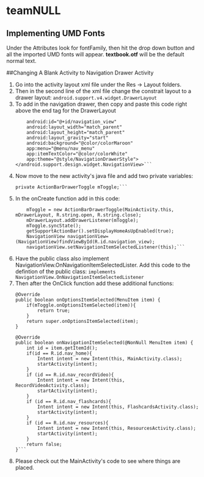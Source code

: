 # teamNULL

## Implementing UMD Fonts
Under the Attributes look for fontFamily, then hit the drop down button and all the imported UMD fonts will appear. __textbook.otf__ will be the default normal text. 

##Changing A Blank Activity to Navigation Drawer Activity
1. Go into the activity layout xml file under the Res -> Layout folders.
2. Then in the second line of the xml file change the constrait layout to a drawer layout: 
	`android.support.v4.widget.DrawerLayout`
3. To add in the navigation drawer, then copy and paste this code right above the end tag for the DrawerLayout
	```<android.support.design.widget.NavigationView
        android:id="@+id/navigation_view"
        android:layout_width="match_parent"
        android:layout_height="match_parent"
        android:layout_gravity="start"
        android:background="@color/colorMaroon"
        app:menu="@menu/nav_menu"
        app:itemTextColor="@color/colorWhite"
        app:theme="@style/NavigationDrawerStyle">
    </android.support.design.widget.NavigationView>```
4. Now move to the new activity's java file and add two private variables:
	```private DrawerLayout mDrawerLayout;
    private ActionBarDrawerToggle mToggle;```
5. In the onCreate function add in this code:
	```mDrawerLayout= (DrawerLayout) findViewById(R.id.nav_drawer);
        mToggle = new ActionBarDrawerToggle(MainActivity.this, mDrawerLayout, R.string.open, R.string.close);
        mDrawerLayout.addDrawerListener(mToggle);
        mToggle.syncState();
        getSupportActionBar().setDisplayHomeAsUpEnabled(true);
        NavigationView navigationView=(NavigationView)findViewById(R.id.navigation_view);
        navigationView.setNavigationItemSelectedListener(this);```
6. Have the public class also implement NavigationView.OnNavigationItemSelectedLister. Add this code to the defintion of the public class:
	`implements NavigationView.OnNavigationItemSelectedListener`
7. Then after the OnClick function add these additional functions:
	```
    @Override
    public boolean onOptionsItemSelected(MenuItem item) {
        if(mToggle.onOptionsItemSelected(item)){
            return true;
        }
        return super.onOptionsItemSelected(item);
    }

    @Override
    public boolean onNavigationItemSelected(@NonNull MenuItem item) {
        int id = item.getItemId();
        if(id == R.id.nav_home){
            Intent intent = new Intent(this, MainActivity.class);
            startActivity(intent);
        }
        if (id == R.id.nav_recordVideo){
            Intent intent = new Intent(this, RecordVideoActivity.class);
            startActivity(intent);
        }
        if (id == R.id.nav_flashcards){
            Intent intent = new Intent(this, FlashcardsActivity.class);
            startActivity(intent);
        }
        if (id == R.id.nav_resources){
            Intent intent = new Intent(this, ResourcesActivity.class);
            startActivity(intent);
        }
        return false;
    }```
8. Please check out the MainActivity's code to see where things are placed.
